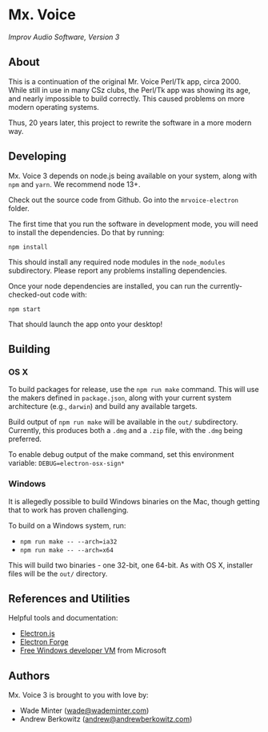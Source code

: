 # Mx. Voice
*Improv Audio Software, Version 3*

## About

This is a continuation of the original Mr. Voice Perl/Tk app, circa 2000. While still in use in many CSz clubs, the Perl/Tk app was showing its age, and nearly impossible to build correctly. This caused problems on more modern operating systems.

Thus, 20 years later, this project to rewrite the software in a more modern way.

## Developing

Mx. Voice 3 depends on node.js being available on your system, along with `npm` and `yarn`. We recommend node 13+.

Check out the source code from Github. Go into the `mrvoice-electron` folder.

The first time that you run the software in development mode, you will need to install the dependencies. Do that by running:

`npm install`

This should install any required node modules in the `node_modules` subdirectory. Please report any problems installing dependencies.

Once your node dependencies are installed, you can run the currently-checked-out code with:

`npm start`

That should launch the app onto your desktop!


## Building

### OS X

To build packages for release, use the `npm run make` command. This will use the makers defined in `package.json`, along with your current system architecture (e.g., `darwin`) and build any available targets.

Build output of `npm run make` will be available in the `out/` subdirectory. Currently, this produces both a `.dmg` and a `.zip` file, with the `.dmg` being preferred.

To enable debug output of the make command, set this environment variable: `DEBUG=electron-osx-sign*`

### Windows

It is allegedly possible to build Windows binaries on the Mac, though getting that to work has proven challenging.

To build on a Windows system, run:

* `npm run make -- --arch=ia32`
* `npm run make -- --arch=x64`

This will build two binaries - one 32-bit, one 64-bit. As with OS X, installer files will be the `out/` directory.

## References and Utilities

Helpful tools and documentation:
* [Electron.js](https://www.electronjs.org)
* [Electron Forge](https://www.electronforge.io)
* [Free Windows developer VM](https://developer.microsoft.com/en-us/windows/downloads/virtual-machines/) from Microsoft

## Authors
Mx. Voice 3 is brought to you with love by:
* Wade Minter (<wade@wademinter.com>)
* Andrew Berkowitz (<andrew@andrewberkowitz.com>)
